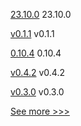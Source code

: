 
[23.10.0](https://github.com/hyperledger/besu/releases/tag/23.10.0) 23.10.0

[v0.1.1](https://github.com/hyperledger/firefly-tezosconnect/releases/tag/v0.1.1) v0.1.1

[0.10.4](https://github.com/hyperledger/aries-cloudagent-python/releases/tag/0.10.4) 0.10.4

[v0.4.2](https://github.com/hyperledger/aries-framework-javascript/releases/tag/v0.4.2) v0.4.2

[v0.3.0](https://github.com/hyperledger-labs/fabric-token-sdk/releases/tag/v0.3.0) v0.3.0


[See more >>>](https://start-here.hyperledger.org/releases)
